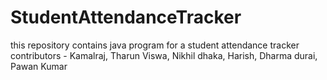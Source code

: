 # StudentAttendanceTracker
this repository contains java program for a student attendance tracker
contributors - Kamalraj, Tharun Viswa, Nikhil dhaka, Harish, Dharma durai, Pawan Kumar
